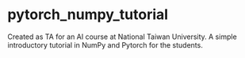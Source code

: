 # pytorch_numpy_tutorial
Created as TA for an AI course at National Taiwan University. A simple introductory tutorial in NumPy and Pytorch for the students.
